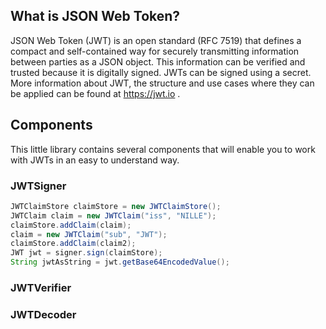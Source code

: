 ## What is JSON Web Token?

JSON Web Token (JWT) is an open standard (RFC 7519) that defines a compact and self-contained way for securely transmitting information between parties as a JSON object. This information can be verified and trusted because it is digitally signed. JWTs can be signed using a secret. More information about JWT, the structure and use cases where they can be applied can be found at https://jwt.io .

## Components
This little library contains several components that will enable you to work with JWTs in an easy to understand way.

### JWTSigner

```java
JWTClaimStore claimStore = new JWTClaimStore();
JWTClaim claim = new JWTClaim("iss", "NILLE");
claimStore.addClaim(claim);
claim = new JWTClaim("sub", "JWT");
claimStore.addClaim(claim2);
JWT jwt = signer.sign(claimStore);
String jwtAsString = jwt.getBase64EncodedValue();
```

### JWTVerifier

### JWTDecoder
